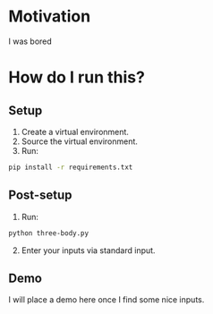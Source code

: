 # Motivation
I was bored
# How do I run this?
## Setup
1. Create a virtual environment.
2. Source the virtual environment.
3. Run:
```bash
pip install -r requirements.txt
```

## Post-setup
1. Run:
```bash
python three-body.py
```
2. Enter your inputs via standard input.

## Demo
I will place a demo here once I find some nice inputs.

